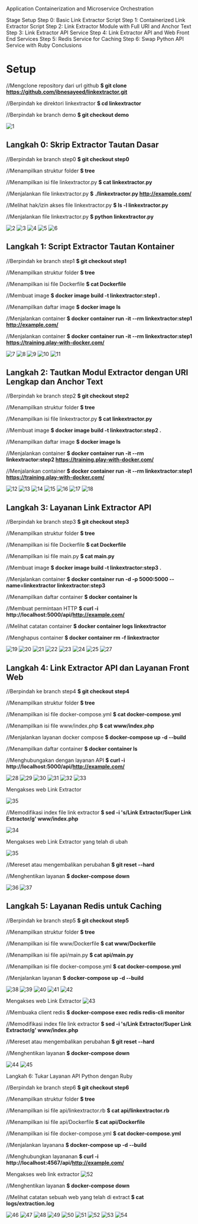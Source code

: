 Application Containerization and Microservice Orchestration

Stage Setup
Step 0: Basic Link Extractor Script
Step 1: Containerized Link Extractor Script
Step 2: Link Extractor Module with Full URI and Anchor Text
Step 3: Link Extractor API Service
Step 4: Link Extractor API and Web Front End Services
Step 5: Redis Service for Caching
Step 6: Swap Python API Service with Ruby
Conclusions

# Setup

//Mengclone repository dari url github
**$ git clone https://github.com/ibnesayeed/linkextractor.git**

//Berpindah ke direktori linkextractor
**$ cd linkextractor**

//Berpindah ke branch demo
**$ git checkout demo**

![1](https://github.com/XabaraNeanthal/uas-tcc/blob/master/materi-03/gambar-01.png)

## Langkah 0: Skrip Extractor Tautan Dasar

//Berpindah ke branch step0
**$ git checkout step0**

//Menampilkan struktur folder
**$ tree**

//Menampilkan isi file linkextractor.py
**$ cat linkextractor.py**

//Menjalankan file linkextractor.py
**$ ./linkextractor.py http://example.com/**

//Melihat hak/izin akses file linkextractor.py
**$ ls -l linkextractor.py**

//Menjalankan file linkextractor.py
**$ python linkextractor.py**

![2](https://github.com/XabaraNeanthal/uas-tcc/blob/master/materi-03/gambar-02.png)
![3](https://github.com/XabaraNeanthal/uas-tcc/blob/master/materi-03/gambar-03.png)
![4](https://github.com/XabaraNeanthal/uas-tcc/blob/master/materi-03/gambar-04.png)
![5](https://github.com/XabaraNeanthal/uas-tcc/blob/master/materi-03/gambar-05.png)
![6](https://github.com/XabaraNeanthal/uas-tcc/blob/master/materi-03/gambar-06.png)

## Langkah 1: Script Extractor Tautan Kontainer

//Berpindah ke branch step1
**$ git checkout step1**

//Menampilkan struktur folder
**$ tree**

//Menampilkan isi file Dockerfile
**$ cat Dockerfile**

//Membuat image
**$ docker image build -t linkextractor:step1 .**

//Menampilkan daftar image
**$ docker image ls**

//Menjalankan container
**$ docker container run -it --rm linkextractor:step1 http://example.com/**

//Menjalankan container
**$ docker container run -it --rm linkextractor:step1 https://training.play-with-docker.com/**

![7](https://github.com/XabaraNeanthal/uas-tcc/blob/master/materi-03/gambar-07.png)
![8](https://github.com/XabaraNeanthal/uas-tcc/blob/master/materi-03/gambar-08.png)
![9](https://github.com/XabaraNeanthal/uas-tcc/blob/master/materi-03/gambar-09.png)
![10](https://github.com/XabaraNeanthal/uas-tcc/blob/master/materi-03/gambar-10.png)
![11](https://github.com/XabaraNeanthal/uas-tcc/blob/master/materi-03/gambar-11.png)

## Langkah 2: Tautkan Modul Extractor dengan URI Lengkap dan Anchor Text
//Berpindah ke branch step2
**$ git checkout step2**

//Menampilkan struktur folder
**$ tree**

//Menampilkan isi file linkextractor.py
**$ cat linkextractor.py**

//Membuat image
**$ docker image build -t linkextractor:step2 .**

//Menampilkan daftar image
**$ docker image ls**

//Menjalankan container
**$ docker container run -it --rm linkextractor:step2 https://training.play-with-docker.com/**

//Menjalankan container
**$ docker container run -it --rm linkextractor:step1 https://training.play-with-docker.com/**

![12](https://github.com/XabaraNeanthal/uas-tcc/blob/master/materi-03/gambar-12.png)
![13](https://github.com/XabaraNeanthal/uas-tcc/blob/master/materi-03/gambar-13.png)
![14](https://github.com/XabaraNeanthal/uas-tcc/blob/master/materi-03/gambar-14.png)
![15](https://github.com/XabaraNeanthal/uas-tcc/blob/master/materi-03/gambar-15.png)
![16](https://github.com/XabaraNeanthal/uas-tcc/blob/master/materi-03/gambar-16.png)
![17](https://github.com/XabaraNeanthal/uas-tcc/blob/master/materi-03/gambar-17.png)
![18](https://github.com/XabaraNeanthal/uas-tcc/blob/master/materi-03/gambar-18.png)

## Langkah 3: Layanan Link Extractor API

//Berpindah ke branch step3
**$ git checkout step3**

//Menampilkan struktur folder
**$ tree**

//Menampilkan isi file Dockerfile
**$ cat Dockerfile**

//Menampilkan isi file main.py
**$ cat main.py**

//Membuat image
**$ docker image build -t linkextractor:step3 .**

//Menjalankan container
**$ docker container run -d -p 5000:5000 --name=linkextractor linkextractor:step3**

//Menampilkan daftar container
**$ docker container ls**

//Membuat permintaan HTTP
**$ curl -i http://localhost:5000/api/http://example.com/**

//Melihat catatan container
**$ docker container logs linkextractor**

//Menghapus container
**$ docker container rm -f linkextractor**

![19](https://github.com/XabaraNeanthal/uas-tcc/blob/master/materi-03/gambar-19.png)
![20](https://github.com/XabaraNeanthal/uas-tcc/blob/master/materi-03/gambar-20.png)
![21](https://github.com/XabaraNeanthal/uas-tcc/blob/master/materi-03/gambar-21.png)
![22](https://github.com/XabaraNeanthal/uas-tcc/blob/master/materi-03/gambar-22.png)
![23](https://github.com/XabaraNeanthal/uas-tcc/blob/master/materi-03/gambar-23.png)
![24](https://github.com/XabaraNeanthal/uas-tcc/blob/master/materi-03/gambar-24.png)
![25](https://github.com/XabaraNeanthal/uas-tcc/blob/master/materi-03/gambar-25.png)
![27](https://github.com/XabaraNeanthal/uas-tcc/blob/master/materi-03/gambar-27.png)

## Langkah 4: Link Extractor API dan Layanan Front Web

//Berpindah ke branch step4
**$ git checkout step4**

//Menampilkan struktur folder
**$ tree**

//Menampilkan isi file docker-compose.yml
**$ cat docker-compose.yml**

//Menampilkan isi file www/index.php
**$ cat www/index.php**

//Menjalankan layanan docker compose
**$ docker-compose up -d --build**

//Menampilkan daftar container
**$ docker container ls**

//Menghubungakan dengan layanan API
**$ curl -i http://localhost:5000/api/http://example.com/**

![28](https://github.com/XabaraNeanthal/uas-tcc/blob/master/materi-03/gambar-28.png)
![29](https://github.com/XabaraNeanthal/uas-tcc/blob/master/materi-03/gambar-29.png)
![30](https://github.com/XabaraNeanthal/uas-tcc/blob/master/materi-03/gambar-30.png)
![31](https://github.com/XabaraNeanthal/uas-tcc/blob/master/materi-03/gambar-31.png)
![32](https://github.com/XabaraNeanthal/uas-tcc/blob/master/materi-03/gambar-32.png)
![33](https://github.com/XabaraNeanthal/uas-tcc/blob/master/materi-03/gambar-33.png)


Mengakses web Link Extractor

![35](https://github.com/XabaraNeanthal/uas-tcc/blob/master/materi-03/gambar-35.png)

//Memodifikasi index file link extractor
**$ sed -i 's/Link Extractor/Super Link Extractor/g' www/index.php**

![34](https://github.com/XabaraNeanthal/uas-tcc/blob/master/materi-03/gambar-34.png)

Mengakses web Link Extractor yang telah di ubah

![35](https://github.com/XabaraNeanthal/uas-tcc/blob/master/materi-03/gambar-35.png)

//Mereset atau mengembalikan perubahan
**$ git reset --hard**



//Menghentikan layanan
**$ docker-compose down**

![36](https://github.com/XabaraNeanthal/uas-tcc/blob/master/materi-03/gambar-36.png)
![37](https://github.com/XabaraNeanthal/uas-tcc/blob/master/materi-03/gambar-37.png)

## Langkah 5: Layanan Redis untuk Caching

//Berpindah ke branch step5
**$ git checkout step5**

//Menampilkan struktur folder
**$ tree**

//Menampilkan isi file www/Dockerfile
**$ cat www/Dockerfile**

//Menampilkan isi file api/main.py
**$ cat api/main.py**

//Menampilkan isi file docker-compose.yml
**$ cat docker-compose.yml**

//Menjalankan layanan
**$ docker-compose up -d --build**

![38](https://github.com/XabaraNeanthal/uas-tcc/blob/master/materi-03/gambar-38.png)
![39](https://github.com/XabaraNeanthal/uas-tcc/blob/master/materi-03/gambar-39.png)
![40](https://github.com/XabaraNeanthal/uas-tcc/blob/master/materi-03/gambar-40.png)
![41](https://github.com/XabaraNeanthal/uas-tcc/blob/master/materi-03/gambar-41.png)
![42](https://github.com/XabaraNeanthal/uas-tcc/blob/master/materi-03/gambar-42.png)

Mengakses web Link Extractor
![43](https://github.com/XabaraNeanthal/uas-tcc/blob/master/materi-03/gambar-43.png)

//Membuaka client redis
**$ docker-compose exec redis redis-cli monitor**

//Memodifikasi index file link extractor
**$ sed -i 's/Link Extractor/Super Link Extractor/g' www/index.php**

//Mereset atau mengembalikan perubahan
**$ git reset --hard**

//Menghentikan layanan
**$ docker-compose down**

![44](https://github.com/XabaraNeanthal/uas-tcc/blob/master/materi-03/gambar-44.png)
![45](https://github.com/XabaraNeanthal/uas-tcc/blob/master/materi-03/gambar-45.png)

Langkah 6: Tukar Layanan API Python dengan Ruby

//Berpindah ke branch step6
**$ git checkout step6**

//Menampilkan struktur folder
**$ tree**

//Menampilkan isi file api/linkextractor.rb
**$ cat api/linkextractor.rb**

//Menampilkan isi file api/Dockerfile
**$ cat api/Dockerfile**

//Menampilkan isi file docker-compose.yml
**$ cat docker-compose.yml**

//Menjalankan layanana
**$ docker-compose up -d --build**

//Menghubungkan layananan
**$ curl -i http://localhost:4567/api/http://example.com/**

Mengakses web link extractor
![52](https://github.com/XabaraNeanthal/uas-tcc/blob/master/materi-03/gambar-52.png)

//Menghentikan layanan
**$ docker-compose down**

//Melihat catatan sebuah web yang telah di extract
**$ cat logs/extraction.log**

![46](https://github.com/XabaraNeanthal/uas-tcc/blob/master/materi-03/gambar-46.png)
![47](https://github.com/XabaraNeanthal/uas-tcc/blob/master/materi-03/gambar-47.png)
![48](https://github.com/XabaraNeanthal/uas-tcc/blob/master/materi-03/gambar-48.png)
![49](https://github.com/XabaraNeanthal/uas-tcc/blob/master/materi-03/gambar-49.png)
![50](https://github.com/XabaraNeanthal/uas-tcc/blob/master/materi-03/gambar-50.png)
![51](https://github.com/XabaraNeanthal/uas-tcc/blob/master/materi-03/gambar-51.png)
![52](https://github.com/XabaraNeanthal/uas-tcc/blob/master/materi-03/gambar-52.png)
![53](https://github.com/XabaraNeanthal/uas-tcc/blob/master/materi-03/gambar-53.png)
![54](https://github.com/XabaraNeanthal/uas-tcc/blob/master/materi-03/gambar-54.png)









